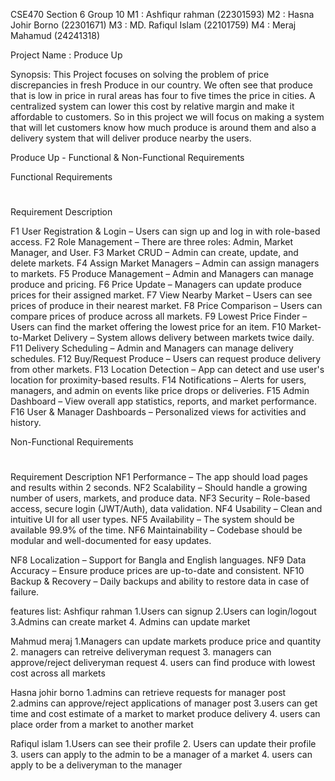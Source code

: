 CSE470 Section 6
Group 10
M1 : Ashfiqur rahman (22301593)
M2 : Hasna Johir Borno (22301671)
M3 : MD. Rafiqul Islam (22101759)
M4 : Meraj Mahamud (24241318)

Project Name : Produce Up

Synopsis: This Project focuses on solving the problem of price discrepancies in fresh Produce in our country. We often see that produce that is low in price in rural areas has four to five times the price in cities. A centralized system can lower this cost by relative margin and make it affordable to customers. So in this project we will focus on making a system that will let customers know how much produce is around them and also a delivery system that will deliver produce nearby the users.

Produce Up - Functional & Non-Functional Requirements

Functional Requirements

#

Requirement Description

F1
User Registration & Login – Users can sign up and log in with role-based access.
F2
Role Management – There are three roles: Admin, Market Manager, and User.
F3
Market CRUD – Admin can create, update, and delete markets.
F4
Assign Market Managers – Admin can assign managers to markets.
F5
Produce Management – Admin and Managers can manage produce and pricing.
F6
Price Update – Managers can update produce prices for their assigned market.
F7
View Nearby Market – Users can see prices of produce in their nearest market.
F8
Price Comparison – Users can compare prices of produce across all markets.
F9
Lowest Price Finder – Users can find the market offering the lowest price for an item.
F10
Market-to-Market Delivery – System allows delivery between markets twice daily.
F11
Delivery Scheduling – Admin and Managers can manage delivery schedules.
F12
Buy/Request Produce – Users can request produce delivery from other markets.
F13
Location Detection – App can detect and use user's location for proximity-based results.
F14
Notifications – Alerts for users, managers, and admin on events like price drops or deliveries.
F15
Admin Dashboard – View overall app statistics, reports, and market performance.
F16
User & Manager Dashboards – Personalized views for activities and history.

Non-Functional Requirements

#

Requirement Description
NF1
Performance – The app should load pages and results within 2 seconds.
NF2
Scalability – Should handle a growing number of users, markets, and produce data.
NF3
Security – Role-based access, secure login (JWT/Auth), data validation.
NF4
Usability – Clean and intuitive UI for all user types.
NF5
Availability – The system should be available 99.9% of the time.
NF6
Maintainability – Codebase should be modular and well-documented for easy updates.

NF8
Localization – Support for Bangla and English languages.
NF9
Data Accuracy – Ensure produce prices are up-to-date and consistent.
NF10
Backup & Recovery – Daily backups and ability to restore data in case of failure.

features list:
Ashfiqur rahman
1.Users can signup
2.Users can login/logout
3.Admins can create market 4. Admins can update market

Mahmud meraj
1.Managers can update markets produce price and quantity 2. managers can retreive deliveryman request 3. managers can approve/reject deliveryman request 4. users can find produce with lowest cost across all markets

Hasna johir borno
1.admins can retrieve requests for manager post
2.admins can approve/reject applications of manager post
3.users can get time and cost estimate of a market to market produce delivery 4. users can place order from a market to another market

Rafiqul islam
1.Users can see their profile 2. Users can update their profile 3. users can apply to the admin to be a manager of a market 4. users can apply to be a deliveryman to the manager

